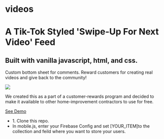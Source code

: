 # videos
<h1>A Tik-Tok Styled 'Swipe-Up For Next Video' Feed</h1>
<h2>Built with vanilla javascript, html, and css.</h2>
<p>Custom bottom sheet for comments. Reward customers for creating real videos and give back to the community!</p>
<img src="https://github.com/Jackson-Egress-Windows/videos/blob/main/home-improvement-videos-that-pay.jpg?raw=true"/>
<br/>
<p>We created this as a part of a customer-rewards program and decided to make it available to other home-improvement contractors to use for free.</p>
<p><a href="https://jacksonegresswindows.com/videos">See Demo</a></p>

<ul>
  <li>1.  Clone this repo.</li>
  <li>In mobile.js, enter your Firebase Config and set [YOUR_ITEM]to the collection and feild where you want to store your users.</li>
</ul>

